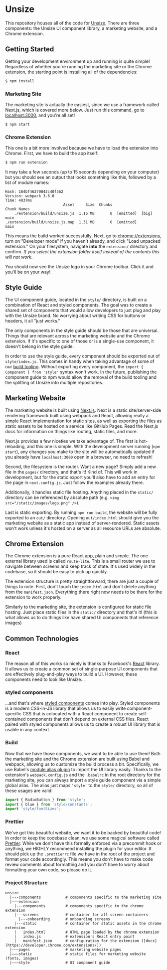 # Unsize
This repository houses all of the code for [Unsize](http://unsize.me). There are three components: the Unsize UI component library, a marketing website, and a Chrome extension.

## Getting Started
Getting your development environment up and running is quite simple! Regardless of whether you're running the marketing site or the Chrome extension, the starting point is installing all of the dependencies:

```sh
$ npm install
```

### Marketing Site
The marketing site is actually the easiest, since we use a framework called Next.js, which is covered more below. Just run this command, go to [localhost:3000](http://localhost:3000), and you're all set!

```sh
$ npm start
```

### Chrome Extension
This one is a bit more involved because we have to load the extension into Chrome. First, we have to build the app itself:

```sh
$ npm run extension
```

It may take a few seconds (up to 15 seconds depending on your computer) but you should see an output that looks something like this, followed by a list of module names:
```
Hash: 184bf46270842c40f562
Version: webpack 3.6.0
Time: 4037ms
                          Asset     Size  Chunks                    Chunk Names
    ./extension/build/unsize.js  1.16 MB       0  [emitted]  [big]  main
./extension/build/unsize.js.map  1.31 MB       0  [emitted]         main
```

This means the build worked successfully. Next, go to [chrome://extensions](chrome://extensions), turn on "Developer mode" if you haven't already, and click "Load unpacked extension." On your filesystem, navigate **into** the `extension/` directory and confirm. *If you select the extension folder itself instead of the contents this will not work*.

You should now see the Unsize logo in your Chrome toolbar. Click it and you'll be on your way!

## Style Guide
The UI component guide, located in the `style/` directory, is built on a combination of React and styled components. The goal was to create a shared set of components that would allow developers to just plug and play with the Unsize brand. No worrying about writing CSS for buttons or headers, it all "just works."

The only components in the style guide should be those that are universal. Things that are relevant across the marketing website and the Chrome extension. If it's specific to one of those or is a single-use component, it doesn't belong in the style guide.

In order to use the style guide, every component should be exported out of `style/index.js`. This comes in handy when taking advantage of some of our [build tooling](#Build). Without exporting every component, the `import { Component } from 'style'` syntax won't work. In the future, publishing the component guide to npm would allow the removal of the build tooling and the splitting of Unsize into multiple repositories.

## Marketing Website
The marketing website is built using [Next.js](https://github.com/zeit/next.js). Next is a static site/server-side rendering framework built using webpack and React, allowing really a simple React implementation for static sites, as well as exporting the files as static assets to be hosted on a service like GitHub Pages. Read the Next.js docs for information on things like routing, static files, and more.

Next.js provides a few niceties we take advantage of. The first is hot-reloading, and this one is simple. With the development server running (`npm start`), any changes you make to the site will be automatically updated if you already have `localhost:3000` open in a browser, no need to refresh!

Second, the filesystem is the router. Want a new page? Simply add a new file in the `pages/` directory, and that's it! Kind of. This will work in development, but for the static export you'll also have to add an entry for the page in `next.config.js`. Just follow the examples already there.

Additionally, it handles static file hosting. Anything placed in the `static/` directory can be referenced by absolute path (e.g. `<img src="/static/images/logo.png" />`).

Last is static exporting. By running `npm run build`, the website will be fully exported to an `out/` directory. Opening `out/index.html` should give you the marketing website as a static app instead of server-rendered. Static assets won't work unless it's hosted on a server as all resource URLs are absolute.

## Chrome Extension
The Chrome extension is a pure React app, plain and simple. The one external library used is called `route-lite`. This is a small router we use to navigate between screens and keep track of state. It's used widely in the codebase, so it should be easy to pick up quickly.

The extension structure is pretty straightforward, there are just a couple of things to note. First, don't touch the `index.html` and don't delete anything from the `manifest.json`. Everything there right now needs to be there for the extension to work properly.

Similarly to the marketing site, the extension is configured for static file hosting. Just place static files in the `static/` directory and that's it! (this is what allows us to do things like have shared UI components that reference images)

## Common Technologies
### React
The reason all of this works so nicely is thanks to Facebook's [React](https://reactjs.org) library. It allows us to create a common set of single-purpose UI components that are effectively plug-and-play ways to build a UI. However, these components need to look like Unsize...

### styled components
...and that's where [styled components](https://www.styled-components.com/) comes into play. Styled components is a modern CSS-in-JS library that allows us to easily write component-specific CSS that is colocated with a React component to create self-contained components that don't depend on external CSS files. React paired with styled components allows us to create a robust UI library that is usable in any context.

### Build
Now that we have those components, we want to be able to use them! Both the marketing site and the Chrome extension are built using Babel and webpack, allowing us to customize the build process a bit. Specifically, we use Babel's [module alias plugin](https://www.npmjs.com/package/babel-plugin-module-alias) to import the UI library easily. Thanks to the extension's `webpack.config.js` and the `.babelrc` in the root directory for the marketing site, you can always import a style guide component via a simple global alias. The alias just maps `'style'` to the `style/` directory, so all of these usages are valid:

```js
import { RadioButton } from 'style';
import { blue } from 'style/constants';
import 'style/fontSizes';
```

### Prettier
We've got this beautiful website, we want it to be backed by beautiful code! In order to keep the codebase clean, we use some magical software called [Prettier](https://prettier.io). While we don't have this formally enforced via a precommit hook or anything, we HIGHLY recommend installing the plugin for your editor. It should pick up the `.prettierrc` file we have in the root of the project and format your code accordingly. This means you don't have to make code review comments about formatting and you don't have to worry about formatting your own code, so please do it.

### Project Structure
```
unsize
  |---components           # components specific to the marketing site
  |–––extension
    |---components         # components specific to the chrome extension
    |---screens            # container for all screen containers
      |---onboarding       # onboarding screens
    |---static             # container for static assets in the chrome extension
    |   index.html         # HTML page loaded by the chrome extension
    |   index.js           # extension's React entry point
    |   manifest.json      # configuration for the extension ([docs](https://developer.chrome.com/extensions/))
  |–––pages                # marketing website pages
  |–––static               # static files for marketing website (fonts, images)
  |–––style                # UI component guide
```
